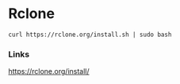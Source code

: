 # Rclone

```
curl https://rclone.org/install.sh | sudo bash
```

### Links
https://rclone.org/install/
